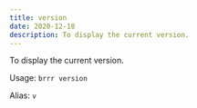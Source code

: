 ```yaml
---
title: version
date: 2020-12-18
description: To display the current version.
---
```


To display the current version.

Usage: `brrr version`

Alias: `v`
